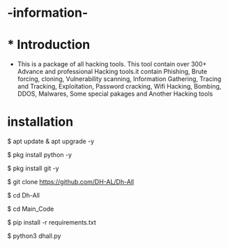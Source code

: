 # -information-

# * Introduction

  * This is a package of all hacking tools. This tool contain over 300+ Advance and professional Hacking tools.it contain Phishing, Brute forcing, cloning, Vulnerability scanning, Information Gathering, Tracing and Tracking, Exploitation, Password cracking, Wifi Hacking, Bombing, DDOS, Malwares, Some special pakages and Another Hacking tools 

# installation

 $ apt update & apt upgrade -y 

 $ pkg install python -y

 $ pkg install git -y

 $ git clone https://github.com/DH-AL/Dh-All

 $ cd Dh-All

 $  cd Main_Code

 $  pip install -r requirements.txt

 $  python3 dhall.py
